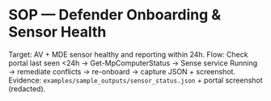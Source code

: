 # SOP — Defender Onboarding & Sensor Health

Target: AV + MDE sensor healthy and reporting within 24h.
Flow: Check portal last seen <24h → Get-MpComputerStatus → Sense service Running → remediate conflicts → re-onboard → capture JSON + screenshot.
Evidence: `examples/sample_outputs/sensor_status.json` + portal screenshot (redacted).